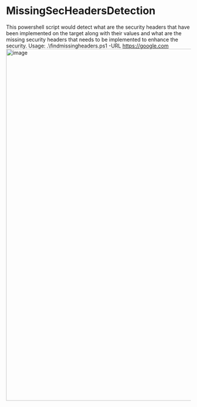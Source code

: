 # MissingSecHeadersDetection
This powershell script would detect what are the security headers that have been implemented on the target along with their values and what are the missing security headers that needs to be implemented to enhance the security.
Usage: .\findmissingheaders.ps1 -URL https://google.com
<img width="960" alt="image" src="https://github.com/mayank-s16/MissingSecHeadersDetection/assets/43502152/e3ade328-9232-4e4a-b54e-4cc76f2a8bfc">

